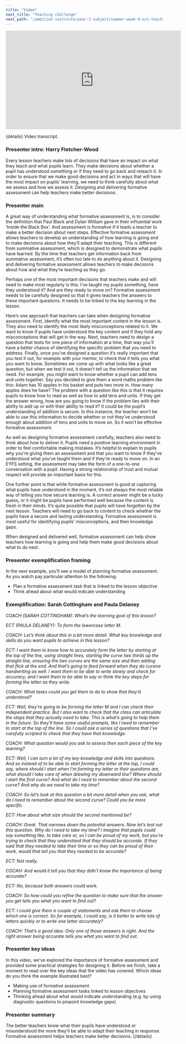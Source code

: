 ```yaml
---
title: "Video"
next_title: "Teaching challenge"
next_path: "/ambition-institute/year-1-subject/summer-week-9-ect-teaching-challenge"
---
```


<iframe width="560" height="315" src="https://www.youtube.com/embed/h6xmvKr05F4" title="S9 - YouTube" frameborder="0" allow="accelerometer; autoplay; clipboard-write; encrypted-media; gyroscope; picture-in-picture; web-share" allowfullscreen></iframe>

{details}
Video transcript.

### Presenter intro: Harry Fletcher-Wood

Every lesson teachers make lots of decisions that have an impact on what they teach
and what pupils learn. They make decisions about whether a pupil has understood something
or if they need to go back and reteach it. In order to ensure that we make good decisions
and act in ways that will have the most impact on pupils’ learning, we need to think
carefully about what we assess and how we assess it. Designing and delivering formative
assessment can help teachers make better decisions.

### Presenter main

A great way of understanding what formative assessment is, is to consider the definition that Paul Black and Dylan William gave in their influential
work ‘Inside the Black Box’. And assessment is formative if it leads a teacher to
make a better decision about next steps. Effective formative assessment allows teachers
to develop an understanding of how learning is going and to make decisions about
how they’ll adapt their teaching. This is different from summative assessment, which
is designed to demonstrate what pupils have learned. By the time that teachers get
information back from summative assessment, it’s often too late to do anything about
it. Designing and delivering formative assessment allows teachers to make decisions
about how and what they’re teaching as they go.

Perhaps one of the most important decisions that teachers make and will need to make most regularly is this: I’ve taught my pupils something, have they understood it? And are they ready to move on? Formative assessment needs to be carefully designed so that it gives teachers the answers to these important questions. It needs to be linked to the key learning in the lesson.

Here’s one approach that teachers can take when designing formative assessment. First, identify what the most important content in the lesson is. They also need to identify the most likely misconceptions related to it. We want to know if pupils have understood the key content and if they hold any misconceptions that will get in the way. Next, teachers need to design a question that tests for one piece of information at a time, that way you’ll have a better chance of identifying the specific problem that you need to address. Finally, once you’ve designed a question it’s really important that you test it out, for example with your mentor, to check that it tells you what you want to know. Sometimes we come up with what looks like a great question, but when we test it out, it doesn’t tell us the information that we need. For example, you might want to know whether a pupil can add tens and units together. Say you decided to give them a word maths problem like this: Adam has 10 apples in his basket and puts two more in. How many apples does he have? The problem with a question like this is that it requires pupils to know how to read as well as how to add tens and units. If they get the answer wrong, how are you going to know if the problem lies with their ability to add up or with their ability to read it? It could be the pupil’s understanding of addition is secure. In this instance, the teacher won’t be able to use this information to decide whether or not they’ve understood enough about addition of tens and units to move on. So it won’t be effective formative assessment.

As well as designing formative assessment carefully, teachers also need to think about how to deliver it. Pupils need a positive learning environment in order to feel comfortable making mistakes. It’s helpful to explain to pupils why you’re giving them an assessment and that you want to know if they’ve understood what you’ve taught them and if they’re ready to move on. In an EYFS setting, the assessment may take the form of a one-to-one conversation with a pupil. Having a strong relationship of trust and mutual respect will provide an important basis for this.

One further point is that while formative assessment is good at capturing what pupils have understood in the moment, it’s not always the most reliable way of telling you how secure learning is. A correct answer might be a lucky guess, or it might be pupils have performed well because the content is fresh in their minds. It’s quite possible that pupils will have forgotten by the next lesson. Teachers will need to go back to content to check whether the pupils have a secure and lasting understanding. Formative assessment is most useful for identifying pupils’ misconceptions, and then knowledge gaps.

When designed and delivered well, formative assessment can help show teachers how learning is going and help them make good decisions about what to do next.

### Presenter exemplification framing

In the next example, you’ll see a model of planning formative assessment. As you
watch pay particular attention to the following:

- Plan a formative assessment task that is linked to the lesson objective
- Think ahead about what would indicate understanding

### Exemplification: Sarah Cottingham and Paula Delaney

_COACH (SARAH COTTINGHAM): What’s the learning goal of this lesson?_

_ECT (PAULA DELANEY): To form the lowercase letter M._

_COACH: Let’s think about this in a bit more detail. What key knowledge and skills do you want pupils to achieve in this lesson?_

_ECT: I want them to know how to accurately form the letter by starting at the top of the line, using straight lines, starting the curve two thirds up the straight line, ensuring the two curves are the same size and then adding that flick at the end. And that’s going to feed forward when they do cursive handwriting as well. I want them to be able to write slowly and check for accuracy, and I want them to be able to say or think the key steps for forming the letter as they write._

_COACH: What tasks could you get them to do to show that they’d understood?_

_ECT: Well, they’re going to be forming the letter M and I can check their independent practice. But I also want to check that the class can articulate the steps that they actually need to take. This is what’s going to help them in the future. So they’ll have some useful prompts, like I need to remember to start at the top of the line. So I could ask a series of questions that I’ve carefully scripted to check that they have that knowledge._

_COACH: What question would you ask to assess then each piece of the key learning?_

_ECT: Well, I can turn a lot of my key knowledge and skills into questions. And so instead of to be able to start forming the letter at the top, I could say, where should I start when I’m forming my letter or their questions are, what should I take care of when drawing my downward line? Where should I start the first curve? And what do I need to remember about the second curve? And why do we need to take my time?_

_COACH: So let’s look at this question a bit more detail when you ask, what do I need to remember about the second curve? Could you be more specific._

_ECT: How about what size should the second mentioned be?_

_COACH: Great. That narrows down the potential answers. Now let’s test out this question. Why do I need to take my time? I imagine that pupils could say something like, to take care or, so I can be proud of my work, but you’re trying to check that they understand that they should be accurate. If they said that they needed to take their time or so they can be proud of their work, would that tell you that they needed to be accurate?_

_ECT: Not really._

_COCAH: And would it tell you that they didn’t know the importance of being accurate?_

_ECT: No, because both answers could work._

_COACH: So how could you refine the question to make sure that the answer you get tells you what you want to find out?_

_ECT: I could give them a couple of statements and ask them to choose which one is correct. So for example, I could say, is it better to write lots of letters quickly or to write one letter accurately?_

_COACH: That’s a good idea. Only one of those answers is right. And the right answer being accurate tells you what you want to find out._

### Presenter key ideas

In this video, we’ve explored the importance of formative assessment and
provided some practical strategies for designing it. Before we finish, take a
moment to read over the key ideas that the video has covered. Which ideas do you
think the example illustrated best?

- Making use of formative assessment
- Planning formative assessment tasks linked to lesson objectives
- Thinking ahead about what would indicate understanding (e.g. by using diagnostic questions to pinpoint knowledge gaps)

### Presenter summary

The better teachers know what their pupils have understood or misunderstood the more
they’ll be able to adapt their teaching in response. Formative assessment helps teachers
make better decisions. {/details}
